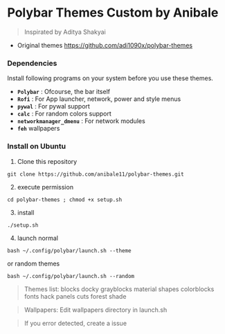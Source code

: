 # Polybar Themes Custom by Anibale

> Inspirated by Aditya Shakyai

- Original themes https://github.com/adi1090x/polybar-themes
### Dependencies

Install following programs on your system before you use these themes.

- **`Polybar`** : Ofcourse, the bar itself
- **`Rofi`** : For App launcher, network, power and style menus
- **`pywal`** : For pywal support
- **`calc`** : For random colors support
- **`networkmanager_dmenu`** : For network modules
- **`feh`** wallpapers

### Install on Ubuntu

1. Clone this repository

`git clone https://github.com/anibale11/polybar-themes.git`

2. execute permission

`cd polybar-themes ; chmod +x setup.sh`

3. install

`./setup.sh`

4. launch normal

`bash ~/.config/polybar/launch.sh --theme `

or random themes
 
`bash ~/.config/polybar/launch.sh --random `

> Themes list: blocks docky grayblocks material shapes colorblocks fonts hack panels cuts forest shade

> Wallpapers: Edit wallpapers directory in launch.sh

> If you error detected, create a issue
